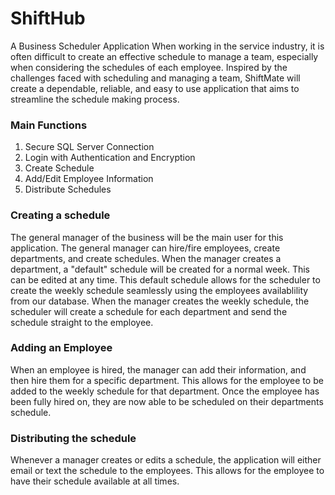 # ShiftHub
A Business Scheduler Application
When working in the service industry, it is often difficult to create an effective schedule to manage a team, especially when considering the schedules of each employee. Inspired by the challenges faced with scheduling and managing a team, ShiftMate will create a dependable, reliable, and easy to use application that aims to streamline the schedule making process.

### Main Functions
1. Secure SQL Server Connection
2. Login with Authentication and Encryption
3. Create Schedule
4. Add/Edit Employee Information
5. Distribute Schedules

### Creating a schedule
The general manager of the business will be the main user for this application. The general manager can hire/fire employees, create departments, and create schedules. When the manager creates a department, a "default" schedule will be created for a normal week. This can be edited at any time. This default schedule allows for the scheduler to create the weekly schedule seamlessly using the employees availablility from our database. When the manager creates the weekly schedule, the scheduler will create a schedule for each department and send the schedule straight to the employee.

### Adding an Employee
When an employee is hired, the manager can add their information, and then hire them for a specific department. This allows for the employee to be added to the weekly schedule for that department. Once the employee has been fully hired on, they are now able to be scheduled on their departments schedule.

### Distributing the schedule
Whenever a manager creates or edits a schedule, the application will either email or text the schedule to the employees. This allows for the employee to have their schedule available at all times.
